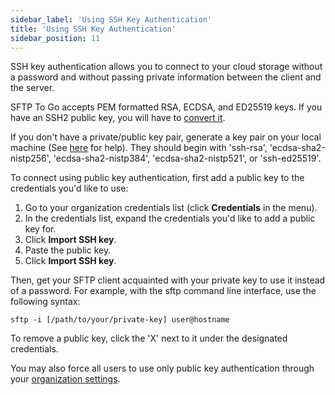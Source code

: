 ```yaml
---
sidebar_label: 'Using SSH Key Authentication'
title: 'Using SSH Key Authentication'
sidebar_position: 11
---
```

SSH key authentication allows you to connect to your cloud storage without a password and without passing private information between the client and the server.

SFTP To Go accepts PEM formatted RSA, ECDSA, and ED25519 keys. If you have an SSH2 public key, you will have to [convert it](../questions-and-answers/ssh2).

If you don't have a private/public key pair, generate a key pair on your local machine (See [here](https://sftptogo.com/blog/how-to-create-ssh-keys-on-windows-10/) for help). They should begin with 'ssh-rsa', 'ecdsa-sha2-nistp256', 'ecdsa-sha2-nistp384', 'ecdsa-sha2-nistp521', or 'ssh-ed25519'.

To connect using public key authentication, first add a public key to the credentials you'd like to use:

1. Go to your organization credentials list (click **Credentials** in the menu).
2. In the credentials list, expand the credentials you'd like to add a public key for.
3. Click **Import SSH key**.
4. Paste the public key.
5. Click **Import SSH key**.

Then, get your SFTP client acquainted with your private key to use it instead of a password. For example, with the sftp command line interface, use the following syntax:

```shell
sftp -i [/path/to/your/private-key] user@hostname
```

To remove a public key, click the 'X' next to it under the designated credentials.

You may also force all users to use only public key authentication through your [organization settings](../getting-started/organization-settings#security).